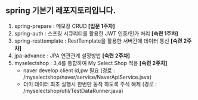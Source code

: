 ## spring 기본기 레포지토리입니다.

1. spring-prepare : 메모장 CRUD **[입문 1주차]**
2. spring-auth : 스프링 시큐리티를 활용한 JWT 인증/인가 처리 **[숙련 1주차]**
3. spring-resttemplate : RestTemplate을 활용한 서버간에 데이터 통신 **[숙련 2주차]**
4. jpa-advance : JPA 연관관계 설정방법 **[숙련 2주차]**
5. myselectshop : 3,4를 통합하여 My Select Shop 적용 **[숙련 2주차]**
   - naver develop client id,pw 필요 (경로 : /myselectshop/naver/service/NaverApiService.java)
   - 더미 데이터 최초 실행시 한번만 동작 하도록 주석 해제 (경로 : /myselectshop/util/TestDataRunner.java)  